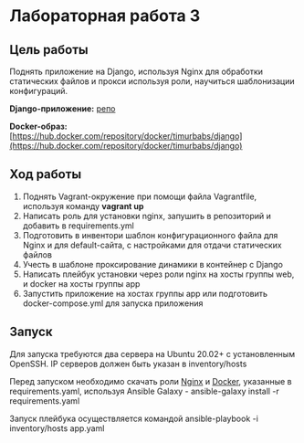 # Лабораторная работа 3

## Цель работы

Поднять приложение на Django, используя Nginx для обработки статических файлов и прокси используя роли, научиться шаблонизации конфигураций.

**Django-приложение:** [репо](https://github.com/mdn/django-locallibrary-tutorial)

**Docker-образ:** [https://hub.docker.com/repository/docker/timurbabs/django](https://hub.docker.com/repository/docker/timurbabs/django)

## Ход работы

1. Поднять Vagrant-окружение при помощи файла Vagrantfile, используя команду **vagrant up**
2. Написать роль для установки nginx, запушить в репозиторий и добавить в requirements.yml
3. Подготовить в инвентори шаблон конфигурационного файла для Nginx и для default-сайта, с настройками для отдачи статических файлов
4. Учесть в шаблоне проксирование динамики в контейнер с Django
5. Написать плейбук установки через роли nginx на хосты группы web, и docker на хосты группы app
6. Запустить приложение на хостах группы app или подготовить docker-compose.yml для запуска приложения

## Запуск

Для запуска требуются два сервера на Ubuntu 20.02+ с установленным OpenSSH. IP серверов должен быть указан в inventory/hosts 

Перед запуском необходимо скачать роли [Nginx](https://gitlab.com/ansible-roles-iac/nginx) и [Docker](https://gitlab.com/ansible-roles-iac/docker), указанные в requirements.yaml, используя Ansible Galaxy - ansible-galaxy install -r requirements.yaml

Запуск плейбука осуществляется командой ansible-playbook -i inventory/hosts app.yaml